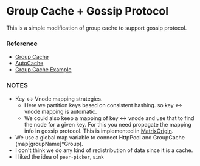 # Group Cache + Gossip Protocol

This is a simple modification of group cache to support gossip protocol.

### Reference

- [Group Cache](https://github.com/golang/groupcache)
- [AutoCache](https://github.com/pomerium/autocache)
- [Group Cache Example](https://gist.github.com/fiorix/816117cfc7573319b72d)

### NOTES

- Key <-> Vnode mapping strategies.
    - Here we partition keys based on consistent hashing. so key <-> vnode mapping is automatic.
    - We could also keep a mapping of key <-> vnode and use that to find the node for a given key. For this you need
      propagate the mapping info in gossip protocol. This is implemented
      in [MatrixOrigin](https://github.com/arjunsk/matrixone/blob/970b3b8bca5b91f5f8c98618b80ac941a21b286f/pkg/gossip/node.go#L177).
- We use a global map variable to connect HttpPool and GroupCache (map[groupName]*Group).
- I don't think we do any kind of redistribution of data since it is a cache.
- I liked the idea of `peer-picker`, `sink`
